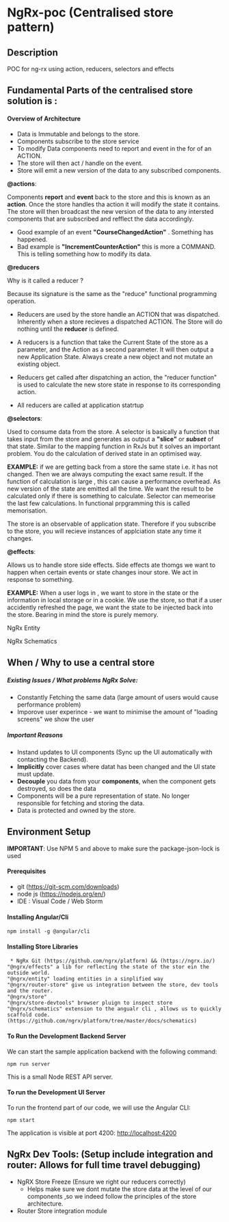 # NgRx-poc (Centralised store pattern)

## Description
POC for ng-rx using action, reducers, selectors and effects

## Fundamental Parts of the centralised store solution is :

#### Overview of Architecture

* Data is Immutable and belongs to the store.
* Components subscribe to the store service
* To modify Data components need to report and event in the for of an ACTION.
* The store will then act / handle on the event.
* Store will emit a new version of the data to any subscribed components.

**@actions**: 

Components __report__ and __event__ back to the store and this is known as an __action__. Once the store handles tha action it will modify the state it contains. The store will then broadcast the new version of the data to any intersted components that are subscribed and refflect the data accordingly.
  * Good example of an event __"CourseChangedAction"__ . Something has happened.
  * Bad example is __"IncrementCounterAction"__ this is more a COMMAND. This is telling something how to modify its data.
  
**@reducers**

Why is it called a reducer ? 

Because its signature is the same as the "reduce" functional programming operation.

* Reducers are used by the store handle an ACTION that was dispatched. Inherently when a store recieves a dispatched ACTION. The Store will do nothing until the __reducer__ is defined.

* A reducers is a function that take the Current State of the store as a parameter, and the Action as a second parameter. It will then output a new Application State. Always create a new object and not mutate an existing object.

* Reducers get called after dispatching an action, the "reducer function" is used to calculate the new store state in response to its corresponding action.

* All reducers are called at application statrtup

**@selectors**: 

Used to consume data from the store. A selector is basically a function that takes input from the store and generates as output a __"slice"__ or __*subset*__ of that state. Similar to the mapping function in RxJs but it solves an important problem. You do the calculation of derived state in an optimised way. 

__EXAMPLE:__ if we are getting back from a store the same state i.e. it has not changed. Then we are always computing the exact same result. If the function of calculation is large , this can cause a performance overhead. As new version of the state are emitted all the time. We want the result to be calculated only if there is something to calculate. Selector can memeorise the last few calculations. In functional prpgramming this is called memorisation.

The store is an observable of application state. Therefore if you subscribe to the store, you will recieve instances of applciation state any time it changes.
 
**@effects**: 

Allows us to handle store side effects. Side effects ate thomgs we want to happen when certain events or state changes inour store. We act in response to something.

__EXAMPLE:__ When a user logs in , we want to store in the state or the information in local storage or in a cookie. We use the store, so that if a user accidently refreshed the page, we want the state to be injected back into the store. Bearing in mind the store is purely memory.


NgRx Entity

NgRx Schematics



## When / Why to use a central store

##### Existing Issues / What problems NgRx Solve:
* Constantly Fetching the same data (large amount of users would cause performance problem)
* Imporove user experince - we want to minimise the amount of "loading screens" we show the user

##### Important Reasons
* Instand updates to UI components (Sync up the UI automatically with contacting the Backend).
* __Implicitly__ cover cases where datat has been changed and the UI state must update.
* __Decouple__ you data from your __components__, when the component gets destroyed, so does the data
* Components will be a pure representation of state. No longer responsible for fetching and storing the data.
* Data is protected and owned by the store.

## Environment Setup

**IMPORTANT**: Use NPM 5 and above to make sure the package-json-lock is used

#### Prerequisites
 * git (https://git-scm.com/downloads)
 * node js (https://nodejs.org/en/)
 * IDE : Visual Code / Web Storm
 
#### Installing Angular/Cli

    npm install -g @angular/cli 
    
#### Installing Store Libraries

     * NgRx Git (https://github.com/ngrx/platform) && (https://ngrx.io/)
    "@ngrx/effects" a lib for reflecting the state of the stor ein the outside world.
    "@ngrx/entity" loading entities in a sinplified way
    "@ngrx/router-store" give us integration between the store, dev tools and the router.
    "@ngrx/store"
    "@ngrx/store-devtools" browser pluign to inspect store
    "@ngrx/schematics" extension to the angualr cli , allows us to quickly scaffold code.      (https://github.com/ngrx/platform/tree/master/docs/schematics)
        
    
#### To Run the Development Backend Server

We can start the sample application backend with the following command:

    npm run server

This is a small Node REST API server.

#### To run the Development UI Server

To run the frontend part of our code, we will use the Angular CLI:

    npm start 

The application is visible at port 4200: [http://localhost:4200](http://localhost:4200)


## NgRx Dev Tools: (Setup include integration and router: Allows for full time travel debugging)

* NgRX Store Freeze (Ensure we right our reducers correctly)
  * Helps make sure we dont mutate the store data at the level of our components ,so we indeed follow the principles of the store             architecture.
* Router Store integration module
